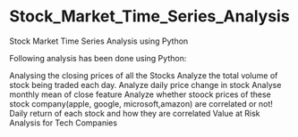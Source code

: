 # Stock_Market_Time_Series_Analysis
Stock Market Time Series Analysis using Python 

Following analysis has been done using Python:

Analysing the closing prices of all the Stocks
Analyze the total volume of stock being traded each day.
Analyze daily price change in stock
Analyse monthly mean of close feature
Analyze whether stoock prices of these stock company(apple, google, microsoft,amazon) are correlated or not!
Daily return of each stock and how they are correlated
Value at Risk Analysis for Tech Companies
